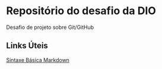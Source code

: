 # Repositório do desafio da DIO

Desafio de projeto sobre Git/GitHub

## Links Úteis

[Sintaxe Básica Markdown](https://markdown.net.br/sintaxe-basica/)
